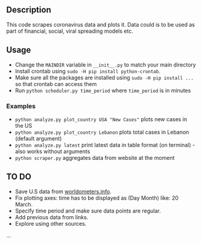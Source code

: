 ## Description ##

This code scrapes coronavirus data and plots it. Data could is to be used as part of financial, social, viral spreading models etc. 

## Usage ##

* Change the `MAINDIR` variable in `__init__.py` to match your main directory
* Install crontab using `sudo -H pip install python-crontab`.
* Make sure all the packages are installed using `sudo -H pip install ...` so that crontab can access them
* Run `python scheduler.py time_period` where `time_period` is in minutes 

### Examples ###

* `python analyze.py plot_country USA "New Cases"` plots new cases in the US
* `python analyze.py plot_country Lebanon` plots total cases in Lebanon (default argument) 
* `python analyze.py latest` print latest data in table format (on terminal) - also works without arguments
* `python scraper.py` aggregates data from website at the moment

## TO DO ##

* Save U.S data from [worldometers.info](https://www.worldometers.info/coronavirus/country/us/).
* Fix plotting axes: time has to be displayed as (Day Month) like: 20 March.
* Specify time period and make sure data points are regular.
* Add previous data from links.
* Explore using other sources.

...
